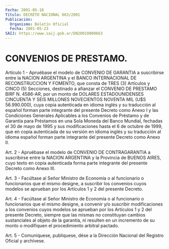 ```yaml
---
Fecha: 2001-05-18
Título: DECRETO NACIONAL 663/2001
Publicación:
  Organismo: Boletín Oficial
  Fecha: 2001-05-23
SAIJ: https://www.saij.gob.ar/DN20010000663
---
```

# CONVENIOS DE PRESTAMO.

<a id="1"></a>
Artículo  1  -  Apruébase  el  modelo  de  CONVENIO  DE GARANTIA a suscribirse entre la NACION ARGENTINA y el BANCO INTERNACIONAL DE RECONSTRUCCION Y FOMENTO, que consta de TRES (3) Artículos  y CINCO (5)  Secciones, destinado a afianzar el CONVENIO DE PRESTAMO  BIRF N. 4586-AR,  por  un  monto  de DOLARES ESTADOUNIDENSES CINCUENTA Y SEIS MILLONES NOVECIENTOS NOVENTA  MIL (U$S 56.990.000), cuya copia autenticada  en idioma inglés y su traducción  al  español  forman parte integrante del presente Decreto como Anexo I y las Condiciones Generales  Aplicables a los Convenios de Préstamo y de Garantía para Préstamos  en  una Sola Moneda del Banco Mundial, fechadas el 30 de mayo de 1995 y sus modificaciones  hasta el 6 de octubre de 1999, que en copia autenticada de su versión  en  idioma inglés  y  su traducción al idioma español forman parte integrante del presente Decreto como Anexo II.

<a id="2"></a>
Art. 2 - Apruébase  el  modelo  de  CONVENIO  DE CONTRAGARANTIA a suscribirse  entre  la NACION ARGENTINA y la Provincia  de  BUENOS AIRES, cuyo texto en  copia autenticada forma parte integrante del presente Decreto como Anexo III.

<a id="3"></a>
Art. 3 - Facúltase al Señor Ministro de Economía o al funcionario o funcionarios que el mismo  designe,  a  suscribir  los convenios cuyos modelos se aprueban por los Artículos 1  y 2 del  presente Decreto.

<a id="4"></a>
Art. 4 - Facúltase al Señor Ministro de Economía o al funcionario o  funcionarios  que  el  mismo  designe, a convenir y/o suscribir modificaciones a los convenios cuyos  modelos  se aprueban por los Artículos 1 y 2 del presente Decreto, siempre  que las mismas no constituyan  cambios  sustanciales  al  objeto de la garantía,  ni resulten  en  un  incremento  de  su  monto  o  modifiquen  el procedimiento arbitral pactado.

<a id="5"></a>
Art. 5 - Comuníquese, publíquese, dése a la Dirección Nacional del Registro Oficial y archívese.